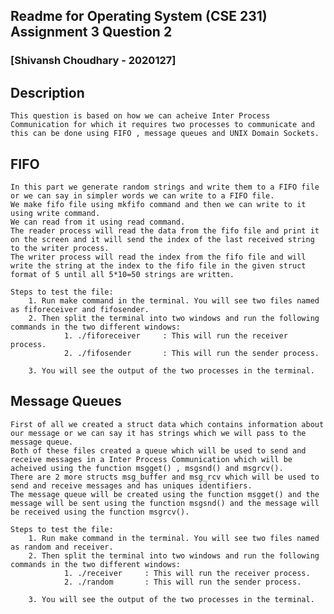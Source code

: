 ## Readme for Operating System (CSE 231) Assignment 3 Question 2

### [**Shivansh Choudhary - 2020127**]

## Description
	This question is based on how we can acheive Inter Process Communication for which it requires two processes to communicate and this can be done using FIFO , message queues and UNIX Domain Sockets.

## FIFO
	In this part we generate random strings and write them to a FIFO file or we can say in simpler words we can write to a FIFO file.  
	We make fifo file using mkfifo command and then we can write to it using write command. 
	We can read from it using read command.
	The reader process will read the data from the fifo file and print it on the screen and it will send the index of the last received string to the writer process.
	The writer process will read the index from the fifo file and will write the string at the index to the fifo file in the given struct format of 5 until all 5*10=50 strings are written.

	Steps to test the file: 
		1. Run make command in the terminal. You will see two files named as fiforeceiver and fifosender. 
		2. Then split the terminal into two windows and run the following commands in the two different windows:
				1. ./fiforeceiver     : This will run the receiver process.
				2. ./fifosender       : This will run the sender process.

		3. You will see the output of the two processes in the terminal.

## Message Queues
	First of all we created a struct data which contains information about our message or we can say it has strings which we will pass to the message queue.
	Both of these files created a queue which will be used to send and receive messages in a Inter Process Communication which will be acheived using the function msgget() , msgsnd() and msgrcv().
	There are 2 more structs msg_buffer and msg_rcv which will be used to send and receive messages and has uniques identifiers.
	The message queue will be created using the function msgget() and the message will be sent using the function msgsnd() and the message will be received using the function msgrcv().

	Steps to test the file:
		1. Run make command in the terminal. You will see two files named as random and receiver.
		2. Then split the terminal into two windows and run the following commands in the two different windows:
				1. ./receiver     : This will run the receiver process.
				2. ./random       : This will run the sender process.

		3. You will see the output of the two processes in the terminal.